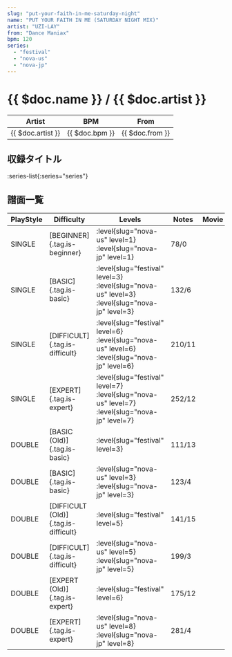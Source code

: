 ```yaml
---
slug: "put-your-faith-in-me-saturday-night"
name: "PUT YOUR FAITH IN ME (SATURDAY NIGHT MIX)"
artist: "UZI-LAY"
from: "Dance Maniax"
bpm: 120
series:
  - "festival"
  - "nova-us"
  - "nova-jp"
---
```


# {{ $doc.name }} / {{ $doc.artist }}

|Artist|BPM|From|
|------|---|----|
|{{ $doc.artist }}|{{ $doc.bpm }}|{{ $doc.from }}|

## 収録タイトル

:series-list{:series="series"}

## 譜面一覧

|PlayStyle|Difficulty|Levels|Notes|Movie|
|---------|----------|------|-----|-----|
|SINGLE|[BEGINNER]{.tag.is-beginner}|<div class="field is-grouped is-grouped-multiline">:level{slug="nova-us" level=1} :level{slug="nova-jp" level=1}</div>|78/0||
|SINGLE|[BASIC]{.tag.is-basic}|<div class="field is-grouped is-grouped-multiline">:level{slug="festival" level=3} :level{slug="nova-us" level=3} :level{slug="nova-jp" level=3}</div>|132/6||
|SINGLE|[DIFFICULT]{.tag.is-difficult}|<div class="field is-grouped is-grouped-multiline">:level{slug="festival" level=6} :level{slug="nova-us" level=6} :level{slug="nova-jp" level=6}</div>|210/11||
|SINGLE|[EXPERT]{.tag.is-expert}|<div class="field is-grouped is-grouped-multiline">:level{slug="festival" level=7} :level{slug="nova-us" level=7} :level{slug="nova-jp" level=7}</div>|252/12||
|DOUBLE|[BASIC (Old)]{.tag.is-basic}|<div class="field is-grouped is-grouped-multiline">:level{slug="festival" level=3}</div>|111/13||
|DOUBLE|[BASIC]{.tag.is-basic}|<div class="field is-grouped is-grouped-multiline">:level{slug="nova-us" level=3} :level{slug="nova-jp" level=3}</div>|123/4||
|DOUBLE|[DIFFICULT (Old)]{.tag.is-difficult}|<div class="field is-grouped is-grouped-multiline">:level{slug="festival" level=5}</div>|141/15||
|DOUBLE|[DIFFICULT]{.tag.is-difficult}|<div class="field is-grouped is-grouped-multiline">:level{slug="nova-us" level=5} :level{slug="nova-jp" level=5}</div>|199/3||
|DOUBLE|[EXPERT (Old)]{.tag.is-expert}|<div class="field is-grouped is-grouped-multiline">:level{slug="festival" level=6}</div>|175/12||
|DOUBLE|[EXPERT]{.tag.is-expert}|<div class="field is-grouped is-grouped-multiline">:level{slug="nova-us" level=8} :level{slug="nova-jp" level=8}</div>|281/4||
